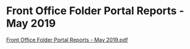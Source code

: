# Front Office Folder Portal Reports - May 2019

[Front Office Folder Portal Reports - May 2019.pdf](Front%20Office%20Folder%20Portal%20Reports%20-%20May%202019%20c0a8ab6ac97f4cb4a659e01bd9a8542b/Front_Office_Folder_Portal_Reports_-_May_2019.pdf)